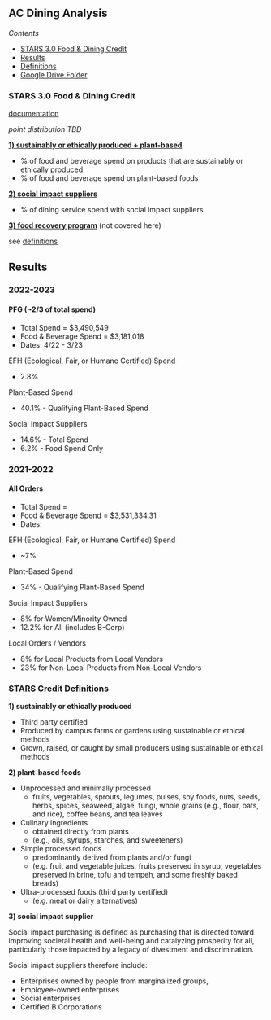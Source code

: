 ## AC Dining Analysis

*Contents*
- [STARS 3.0 Food & Dining Credit](#stars-30-food--dining-credit)
- [Results](#results)
- [Definitions](#stars-credit-definitions)
- [Google Drive Folder](https://drive.google.com/drive/folders/1-_n5B3hBWxT7L-53-VNswfQR8sEGTS1D)

### STARS 3.0 Food & Dining Credit

[documentation](https://docs.google.com/document/d/1UgIhYWWg5GS7cB9qYvRpw76-ThuQZJ2X1spEiS1fp_U/edit#heading=h.43oau9mq61o0)

*point distribution TBD*

[**1) sustainably or ethically produced + plant-based**](https://docs.google.com/document/d/1UgIhYWWg5GS7cB9qYvRpw76-ThuQZJ2X1spEiS1fp_U/edit#heading=h.7wz6nkbm6esg)
- % of food and beverage spend on products that are sustainably or ethically produced
- % of food and beverage spend on plant-based foods

[**2) social impact suppliers**](https://docs.google.com/document/d/1UgIhYWWg5GS7cB9qYvRpw76-ThuQZJ2X1spEiS1fp_U/edit#heading=h.daep987nhmhi)
- % of dining service spend with social impact suppliers

[**3) food recovery program**](https://docs.google.com/document/d/1UgIhYWWg5GS7cB9qYvRpw76-ThuQZJ2X1spEiS1fp_U/edit#heading=h.2epmtj4ei2qq) (not covered here)

see [definitions](#stars-credit-definitions)

## Results

### 2022-2023

#### PFG (~2/3 of total spend)
* Total Spend = $3,490,549
* Food & Beverage Spend = $3,181,018 
* Dates: 4/22 - 3/23

EFH (Ecological, Fair, or Humane Certified) Spend
- 2.8%

Plant-Based Spend
- 40.1% - Qualifying Plant-Based Spend

Social Impact Suppliers
- 14.6% - Total Spend
- 6.2% - Food Spend Only


### 2021-2022

#### All Orders
* Total Spend = 
* Food & Beverage Spend = $3,531,334.31
* Dates:

EFH (Ecological, Fair, or Humane Certified) Spend
- ~7%

Plant-Based Spend
- 34% - Qualifying Plant-Based Spend

Social Impact Suppliers
- 8% for Women/Minority Owned
- 12.2% for All (includes B-Corp)

Local Orders / Vendors
- 8% for Local Products from Local Vendors
- 23% for Non-Local Products from Non-Local Vendors


### STARS Credit Definitions

**1) sustainably or ethically produced**

- Third party certified
- Produced by campus farms or gardens using sustainable or ethical methods
- Grown, raised, or caught by small producers using sustainable or ethical methods

**2) plant-based foods**

- Unprocessed and minimally processed
  - fruits, vegetables, sprouts, legumes, pulses, soy foods, nuts, seeds, herbs, spices, seaweed, algae, fungi, whole grains (e.g., flour, oats, and rice), coffee beans, and tea leaves
- Culinary ingredients
  - obtained directly from plants 
  - (e.g., oils, syrups, starches, and sweeteners)
- Simple processed foods
  - predominantly derived from plants and/or fungi
  - (e.g. fruit and vegetable juices, fruits preserved in syrup, vegetables preserved in brine, tofu and tempeh, and some freshly baked breads)
- Ultra-processed foods (third party certified)
  - (e.g. meat or dairy alternatives)
  
**3) social impact supplier** 

Social impact purchasing is defined as purchasing that is directed toward improving societal health and well-being and catalyzing prosperity for all,  particularly those impacted by a legacy of divestment and discrimination. 

Social impact suppliers therefore include: 

- Enterprises owned by people from marginalized groups, 
- Employee-owned enterprises
- Social enterprises
- Certified B Corporations
